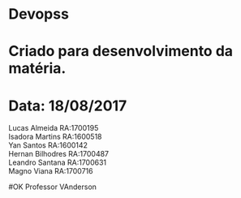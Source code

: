 # Devopss
# Criado para desenvolvimento da matéria. 
# Data: 18/08/2017 


Lucas Almeida RA:1700195<br/>
Isadora Martins RA:1600518<br/>
Yan Santos RA:1600142<br/>
Hernan Bilhodres RA:1700487<br/>
Leandro Santana RA:1700631<br/>
Magno Viana RA:1700716<br/>

#OK Professor VAnderson
